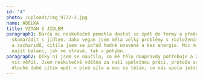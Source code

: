 ```yaml
---
id: "4"
photo: /uploads/img_9732-2.jpg
name: ADÉLKA
title: VZTAH S JÍDLEM
paragraph1: Barča mi neskutečně pomohla dostat se zpět do formy a především se
  skamarádit s jídlem. Jako vegan jsem měla velký problémy s rozložením bílkovin
  a sacharidů, cítila jsem se pořád hodně unaveně a bez energie. Moc mi pomohla
  najít balanc, jak ve stravě, tak v pohybu.
paragraph2: Díky ní jsem se naučila, co mé tělo doopravdy potřebuje a začala si
  víc věřit. Jsem neskutečně vděčná za naší společnou práci, protože se po
  dlouhé době cítím opět v plné síle a moc se těším, co nás spolu ještě čeká 💛
---
```

